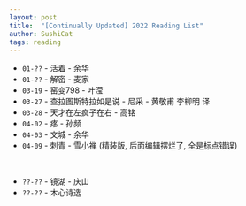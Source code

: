```yaml
---
layout: post
title:  "[Continually Updated] 2022 Reading List"
author: SushiCat
tags: reading
---
```



- `01-??` - 活着 - 余华
- `01-??` - 解密 - 麦家
- `03-19` - 窑变798 - 叶滢
- `03-27` - 查拉图斯特拉如是说 - 尼采 - 黄敬甫 李柳明 译
- `03-28` - 天才在左疯子在右 - 高铭
- `04-02` - 疼 - 孙频
- `04-03` - 文城 - 余华
- `04-09` - 刺青 - 雪小禅 (精装版, 后面编辑摆烂了, 全是标点错误)

<br>

- `??-??` - 镜湖 - 庆山
- `??-??` - 木心诗选
